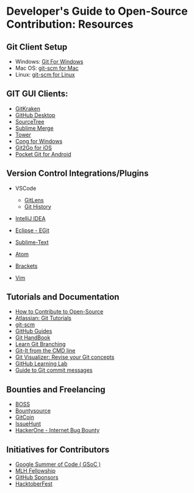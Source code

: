 
# Developer's Guide to Open-Source Contribution: Resources

## Git Client Setup
- Windows: [Git For Windows](https://gitforwindows.org/)
- Mac OS: [git-scm for Mac](https://git-scm.com/download/mac)
- Linux: [git-scm for Linux](https://git-scm.com/download/linux)

## GIT GUI Clients: 
- [GitKraken](https://www.gitkraken.com/)
- [GitHub Desktop](https://desktop.github.com/)
- [SourceTree](https://www.sourcetreeapp.com/)
- [Sublime Merge](https://www.sublimemerge.com/)
- [Tower](https://www.git-tower.com/)
- [Cong for Windows](http://cong.tools/)
- [Git2Go for iOS](https://apps.apple.com/us/app/git2go-git-client-you-always/id963577401)
- [Pocket Git for Android](http://pocketgit.com/)
## Version Control Integrations/Plugins
- VSCode
    - [GitLens](https://gitlens.amod.io/)
    - [Git History](https://marketplace.visualstudio.com/items?itemName=donjayamanne.githistory)
 
- [IntelliJ IDEA](https://www.jetbrains.com/help/idea/enabling-version-control.html#associate_directory_with_VCS)

- [Eclipse - EGit](https://www.eclipse.org/egit/)

- [Sublime-Text](https://www.sublimetext.com/docs/3/git_integration.html)

- [Atom](https://github.blog/2017-05-16-integrating-git-in-atom/)

- [Brackets](https://github.com/brackets-userland/brackets-git)

- [Vim](https://vim.fandom.com/wiki/Using_Git_from_Vim)

## Tutorials and Documentation
- [How to Contribute to Open-Source](https://opensource.guide/how-to-contribute/)
- [Atlassian: Git Tutorials](https://www.atlassian.com/git/tutorials)
- [git-scm](https://git-scm.com/doc)
- [GitHub Guides](https://guides.github.com/)
- [Git HandBook](https://guides.github.com/introduction/git-handbook/)
- [Learn Git Branching](https://learngitbranching.js.org/)
- [Git-It from the CMD line](https://github.com/jlord/git-it-electron#git-it-desktop-app)
- [Git Visualizer: Revise your Git concepts](http://git-school.github.io/visualizing-git/)
- [GitHub Learning Lab](https://lab.github.com/)
- [Guide to Git commit messages](https://tbaggery.com/2008/04/19/a-note-about-git-commit-messages.html)

## Bounties and Freelancing
- [BOSS](https://www.boss.dev/)
- [Bountysource](https://www.bountysource.com/)
- [GitCoin](https://gitcoin.co/)
- [IssueHunt](https://issuehunt.io/)
- [HackerOne - Internet Bug Bounty](https://www.hackerone.com/internet-bug-bounty)

## Initiatives for Contributors
- [Google Summer of Code ( GSoC )](https://summerofcode.withgoogle.com/)
- [MLH Fellowship](https://fellowship.mlh.io/)
- [GitHub Sponsors](https://github.com/sponsors)
- [HacktoberFest](https://hacktoberfest.digitalocean.com)

